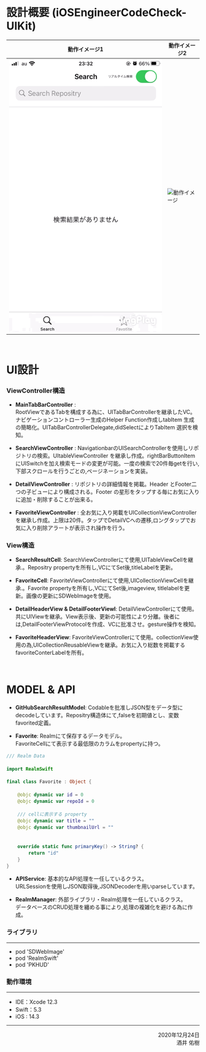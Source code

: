 # 設計概要 (iOSEngineerCodeCheck-UIKit)

  

|動作イメージ1|動作イメージ2|
|---|---|
|![動作イメージ](README_Images/screen.gif)|![動作イメージ](README_Images/screen-1.gif)|

  

<br>

# UI設計


### **ViewController構造**

- ****MainTabBarController**** : <br>RootViewであるTabを構成する為に、UITabBarControllerを継承したVC。ナビゲーションコントローラー生成のHelper Function作成しtabItem 生成の簡略化。UITabBarControllerDelegate,didSelectによりTabItem 選択を検知。

- ****SearchViewController**** :
NavigationbarのUISearchControllerを使用しリポジトリの検索。UItableViewController を継承し作成。rightBarButtonItemにUISwitchを加え検索モードの変更が可能。一度の検索で20件毎getを行い,下部スクロールを行うごとの,ページネーションを実装。

- ****DetailViewController**** :
リポジトリの詳細情報を掲載。Header とFooter二つの子ビューにより構成される。Footer の星形をタップする毎にお気に入りに追加・削除することが出来る。

- ****FavoriteViewController**** :
全お気に入り掲載をUICollectionViewController を継承し作成。上限は20件。タップでDetailVCへの遷移,ロングタップでお気に入り削除アラートが表示され操作を行う。


### **View構造**


- ****SearchResultCell****:
SearchViewControllerにて使用,UITableViewCellを継承.。Repositry propertyを所有し,VCにてSet後,titleLabelを更新。

- ****FavoriteCell****:
FavoriteViewControllerにて使用,UICollectionViewCellを継承.。Favorite propertyを所有し,VCにてSet後,imageview, titlelabelを更新。画像の更新にSDWebImageを使用。



- ****DetailHeaderView & DetailFooterViewl****:
DetailViewControllerにて使用。共にUIViewを継承。View表示後、更新の可能性により分離。後者には,DetailFooterViewProtocolを作成、VCに批准させ。gesture操作を検知。

- ****FavoriteHeaderView****:
FavoriteViewControllerにて使用。collectionView使用の為,UICollectionReusableViewを継承。お気に入り総数を掲載するfavoriteConterLabelを所有。

<br>

# MODEL & API


- ****GitHubSearchResultModel****: 
Codableを批准しJSON型をデータ型にdecodeしています。Repositry構造体にて,falseを初期値とし、変数 favorited定義。

- ****Favorite****:
 Realmにて保存するデータモデル。<br>FavoriteCellにて表示する最低限のカラムをpropertyに持つ。



```swift
/// Realm Data

import RealmSwift

final class Favorite : Object {
    
    @objc dynamic var id = 0
    @objc dynamic var repoId = 0
    
    /// cellに表示する property
    @objc dynamic var title = ""
    @objc dynamic var thumbnailUrl = ""
    
    
    override static func primaryKey() -> String? {
        return "id"
    }
}

```

 

- ****APIService****:
基本的なAPI処理を一任しているクラス。<br>URLSessionを使用しJSON取得後,JSONDecoderを用いparseしています。

  

- ****RealmManager****:
 外部ライブラリ・Realm処理を一任しているクラス。<br>データベースのCRUD処理を纏める事により,処理の複雑化を避ける為に作成。

  

### **ライブラリ**
___

- pod 'SDWebImage'
- pod 'RealmSwift'
- pod 'PKHUD'

### **動作環境**
___

- IDE：Xcode 12.3
- Swift：5.3
- iOS : 14.3

 ___

<div style="text-align: right;">
2020年12月24日<br>
酒井 佑樹
<div>


